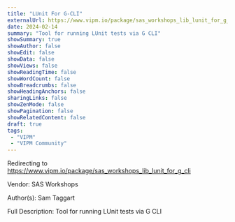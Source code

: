 ```yaml
---
title: "LUnit For G-CLI"
externalUrl: https://www.vipm.io/package/sas_workshops_lib_lunit_for_g_cli
date: 2024-02-14
summary: "Tool for running LUnit tests via G CLI"
showSummary: true
showAuthor: false
showEdit: false
showData: false
showViews: false
showReadingTime: false
showWordCount: false
showBreadcrumbs: false
showHeadingAnchors: false
sharingLinks: false
showZenMode: false
showPagination: false
showRelatedContent: false
draft: true
tags:
 - "VIPM"
 - "VIPM Community"
---
```


Redirecting to https://www.vipm.io/package/sas_workshops_lib_lunit_for_g_cli

Vendor: SAS Workshops

Author(s): Sam Taggart
 
Full Description:
Tool for running LUnit tests via G CLI
